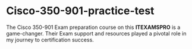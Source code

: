 # Cisco-350-901-practice-test
The Cisco 350-901 Exam preparation course on this **ITEXAMSPRO** is a game-changer. Their Exam support and resources played a pivotal role in my journey to certification success.
